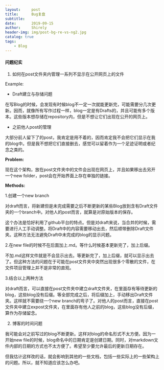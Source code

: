 ```yaml
---
layout:     post
title:      Bug复盘
subtitle:   
date:       2019-09-15
author:     Shirely
header-img: img/post-bg-re-vs-ng2.jpg
catalog: true
tags:
    - Blog
---
```


#### 问题纪实

1. 如何在post文件夹内管理一系列不显示在公开网页上的文件

Example:

* Draft建立与存储问题

 在写Blog的时候，会发现有时候blog不一定一次就能更新完，可能需要分几次更新。因而，就像所有写作过程一样，blog一定是有Drafts的，并且可能有多个版本。这些版本想存储在repository内，但是不想让它们出现在公开的网页上。

* 之前他人post的管理

 大部分前人留下了的post，我肯定是用不着的，因而肯定我不会把它们显示在我的blog中。但是我不想把它们直接删去，感觉可以留着作为一个足迹证明或者纪念之类的。

**Problem:**

 现在这个架构，放在post文件夹中的文件会出现在网页上，并且如果移出去另开一个new folder，post会在开始界面上存在单独的链接。

**Methods:**

 1.创建一个new branch

 对draft而言，将新建但是未完成需要之后不断更新的某些Blog放到含有Draft文件夹的一个branch中。对他人的post而言，就算是对原始版本的保存。

 这个办法是恰好利用了github平台的特点。但是对draft来说，当合并的时候，需要进行人工手动调整。将Draft中的内容需要移动出去，然后顺带删除Draft文件夹。这种方法无法避免Draft中未完成的blog的显示问题。

 2.在new file的时候不在后面加上.md。等什么时候基本更新完了，加上后缀。

 不加.md这样文件就是不会显示出去。等更新完了，加上后缀，就可以显示出去了。但这种方法的问题在于可能在post文件夹中突然出现很多个零散的文件，在文件项目管理上并不是非常的直观。

 3.结合以上两种方法

 对draft而言，可以直接在post文件夹中建立draft文件夹，在里面存有等待更新的blog，这些blog没有后缀。等全部完成之后，将后缀加上，手动移出Draft文件夹。这样就不需要绕一个new branch的弯子了。对他人的post而言，直接在post文件夹中建立expost文件夹，在里面存有他人之前的blog，这些blog没有后缀，算作为存储留念。

2. 博客的时间问题

我可能会对之前写过的blog不断更新。这样对blog的命名形式不太方便。因为一开始new file的时候，blog命名中的日期肯定是创建日期。同时，对markdown文件内部的日期的方式也不太方便了。希望至少要允许最后的更新日期存在。

但我估计这样改的话，就会影响到其他的一些文档，包括一些实际上的一些架构上的问题。所以，就不知道应该怎么办吧。
